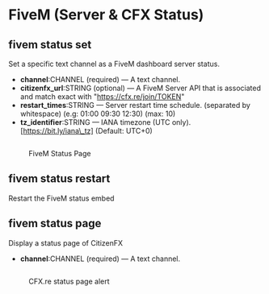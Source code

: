 # FiveM (Server & CFX Status)

## fivem status set

Set a specific text channel as a FiveM dashboard server status.

* **channel**:CHANNEL (required) — A text channel.
* **citizenfx\_url**:STRING (optional) — A FiveM Server API that is associated and match exact with "https://cfx.re/join/TOKEN"
* **restart\_times**:STRING — Server restart time schedule. (separated by whitespace) (e.g: 01:00 09:30 12:30) (max: 10)
* **tz\_identifier**:STRING — IANA timezone (UTC only). \[https://bit.ly/iana\_tz] (Default: UTC+0)

<figure><img src="https://1src.is-fi.re/6fGXAM3.png?_raw=true" alt=""><figcaption><p>FiveM Status Page</p></figcaption></figure>

## fivem status restart

Restart the FiveM status embed

## fivem status page

Display a status page of CitizenFX

* **channel**:CHANNEL (required) — A text channel.

<figure><img src="https://cdev.is-pretty.cool/2nW138n.png" alt=""><figcaption><p>CFX.re status page alert</p></figcaption></figure>
